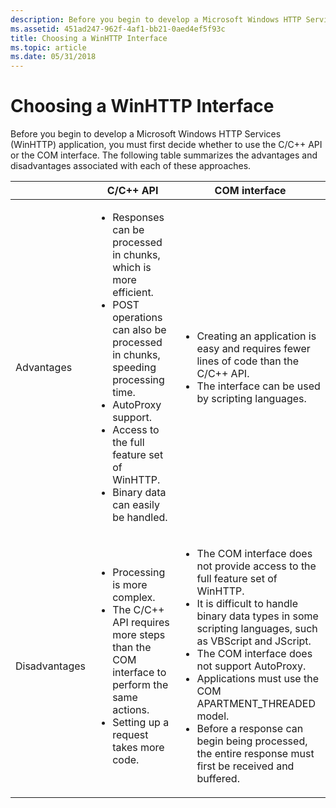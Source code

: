 ```yaml
---
description: Before you begin to develop a Microsoft Windows HTTP Services (WinHTTP) application, you must first decide whether to use the C/C++ API or the COM interface.
ms.assetid: 451ad247-962f-4af1-bb21-0aed4ef5f93c
title: Choosing a WinHTTP Interface
ms.topic: article
ms.date: 05/31/2018
---
```


# Choosing a WinHTTP Interface

Before you begin to develop a Microsoft Windows HTTP Services (WinHTTP) application, you must first decide whether to use the C/C++ API or the COM interface. The following table summarizes the advantages and disadvantages associated with each of these approaches.




|  | C/C++ API | COM interface | 
|--|-----------|---------------|
| Advantages | <ul><li>Responses can be processed in chunks, which is more efficient.</li><li>POST operations can also be processed in chunks, speeding processing time.</li><li>AutoProxy support.</li><li>Access to the full feature set of WinHTTP.</li><li>Binary data can easily be handled.</li></ul> | <ul><li>Creating an application is easy and requires fewer lines of code than the C/C++ API.</li><li>The interface can be used by scripting languages.</li></ul> | 
| Disadvantages | <ul><li>Processing is more complex.</li><li>The C/C++ API requires more steps than the COM interface to perform the same actions.</li><li>Setting up a request takes more code.</li></ul> | <ul><li>The COM interface does not provide access to the full feature set of WinHTTP.</li><li>It is difficult to handle binary data types in some scripting languages, such as VBScript and JScript.</li><li>The COM interface does not support AutoProxy.</li><li>Applications must use the COM APARTMENT_THREADED model.</li><li>Before a response can begin being processed, the entire response must first be received and buffered.</li></ul> | 




 

 

 



